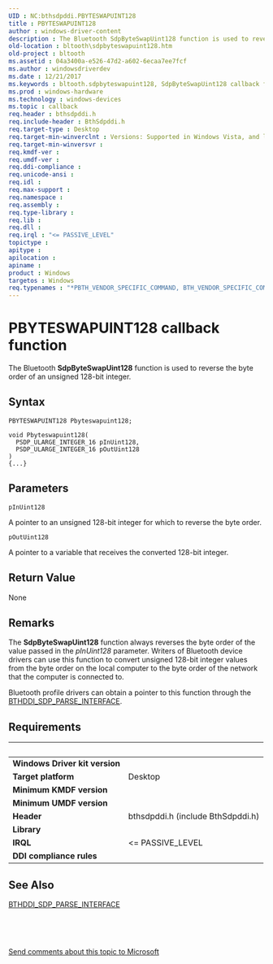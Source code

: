 ```yaml
---
UID : NC:bthsdpddi.PBYTESWAPUINT128
title : PBYTESWAPUINT128
author : windows-driver-content
description : The Bluetooth SdpByteSwapUint128 function is used to reverse the byte order of an unsigned 128-bit integer.
old-location : bltooth\sdpbyteswapuint128.htm
old-project : bltooth
ms.assetid : 04a3400a-e526-47d2-a602-6ecaa7ee7fcf
ms.author : windowsdriverdev
ms.date : 12/21/2017
ms.keywords : bltooth.sdpbyteswapuint128, SdpByteSwapUint128 callback function [Bluetooth Devices], SdpByteSwapUint128, PBYTESWAPUINT128, PBYTESWAPUINT128, sdplib/SdpByteSwapUint128, bth_funcs_48f64465-c4dd-4cf2-8655-b55d5f0c89ba.xml
ms.prod : windows-hardware
ms.technology : windows-devices
ms.topic : callback
req.header : bthsdpddi.h
req.include-header : BthSdpddi.h
req.target-type : Desktop
req.target-min-winverclnt : Versions: Supported in Windows Vista, and later.
req.target-min-winversvr : 
req.kmdf-ver : 
req.umdf-ver : 
req.ddi-compliance : 
req.unicode-ansi : 
req.idl : 
req.max-support : 
req.namespace : 
req.assembly : 
req.type-library : 
req.lib : 
req.dll : 
req.irql : "<= PASSIVE_LEVEL"
topictype : 
apitype : 
apilocation : 
apiname : 
product : Windows
targetos : Windows
req.typenames : "*PBTH_VENDOR_SPECIFIC_COMMAND, BTH_VENDOR_SPECIFIC_COMMAND"
---
```



# PBYTESWAPUINT128 callback function
The Bluetooth 
  <b>SdpByteSwapUint128</b> function is used to reverse the byte order of an unsigned 128-bit integer.

## Syntax

```
PBYTESWAPUINT128 Pbyteswapuint128;

void Pbyteswapuint128(
  PSDP_ULARGE_INTEGER_16 pInUint128,
  PSDP_ULARGE_INTEGER_16 pOutUint128
)
{...}
```

## Parameters

`pInUint128`

A pointer to an unsigned 128-bit integer for which to reverse the byte order.

`pOutUint128`

A pointer to a variable that receives the converted 128-bit integer.


## Return Value

None

## Remarks

The 
    <b>SdpByteSwapUint128</b> function always reverses the byte order of the value passed in the 
    <i>pInUint128</i> parameter. Writers of Bluetooth device drivers can use this function to convert unsigned
    128-bit integer values from the byte order on the local computer to the byte order of the network that
    the computer is connected to.

Bluetooth profile drivers can obtain a pointer to this function through the 
    <a href="..\bthsdpddi\ns-bthsdpddi-_bthddi_sdp_parse_interface.md">BTHDDI_SDP_PARSE_INTERFACE</a>.

## Requirements
| &nbsp; | &nbsp; |
| ---- |:---- |
| **Windows Driver kit version** |  |
| **Target platform** | Desktop |
| **Minimum KMDF version** |  |
| **Minimum UMDF version** |  |
| **Header** | bthsdpddi.h (include BthSdpddi.h) |
| **Library** |  |
| **IRQL** | <= PASSIVE_LEVEL |
| **DDI compliance rules** |  |

## See Also

<a href="..\bthsdpddi\ns-bthsdpddi-_bthddi_sdp_parse_interface.md">BTHDDI_SDP_PARSE_INTERFACE</a>

 

 

<a href="mailto:wsddocfb@microsoft.com?subject=Documentation%20feedback [bltooth\bltooth]:%20PBYTESWAPUINT128 callback function%20 RELEASE:%20(12/21/2017)&amp;body=%0A%0APRIVACY STATEMENT%0A%0AWe use your feedback to improve the documentation. We don't use your email address for any other purpose, and we'll remove your email address from our system after the issue that you're reporting is fixed. While we're working to fix this issue, we might send you an email message to ask for more info. Later, we might also send you an email message to let you know that we've addressed your feedback.%0A%0AFor more info about Microsoft's privacy policy, see http://privacy.microsoft.com/en-us/default.aspx." title="Send comments about this topic to Microsoft">Send comments about this topic to Microsoft</a>